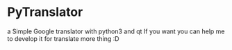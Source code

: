 # PyTranslator
a Simple Google translator with python3 and qt
 If you want you can help me to develop it for translate more thing :D
